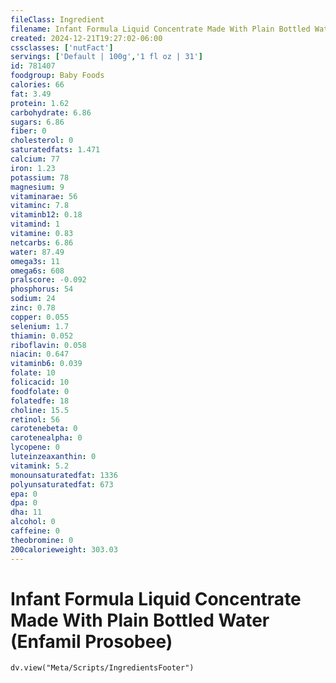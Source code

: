 ```yaml
---
fileClass: Ingredient
filename: Infant Formula Liquid Concentrate Made With Plain Bottled Water (Enfamil Prosobee)
created: 2024-12-21T19:27:02-06:00
cssclasses: ['nutFact']
servings: ['Default | 100g','1 fl oz | 31']
id: 781407
foodgroup: Baby Foods
calories: 66
fat: 3.49
protein: 1.62
carbohydrate: 6.86
sugars: 6.86
fiber: 0
cholesterol: 0
saturatedfats: 1.471
calcium: 77
iron: 1.23
potassium: 78
magnesium: 9
vitaminarae: 56
vitaminc: 7.8
vitaminb12: 0.18
vitamind: 1
vitamine: 0.83
netcarbs: 6.86
water: 87.49
omega3s: 11
omega6s: 608
pralscore: -0.092
phosphorus: 54
sodium: 24
zinc: 0.78
copper: 0.055
selenium: 1.7
thiamin: 0.052
riboflavin: 0.058
niacin: 0.647
vitaminb6: 0.039
folate: 10
folicacid: 10
foodfolate: 0
folatedfe: 18
choline: 15.5
retinol: 56
carotenebeta: 0
carotenealpha: 0
lycopene: 0
luteinzeaxanthin: 0
vitamink: 5.2
monounsaturatedfat: 1336
polyunsaturatedfat: 673
epa: 0
dpa: 0
dha: 11
alcohol: 0
caffeine: 0
theobromine: 0
200calorieweight: 303.03
---
```


# Infant Formula Liquid Concentrate Made With Plain Bottled Water (Enfamil Prosobee)

```dataviewjs
dv.view("Meta/Scripts/IngredientsFooter")
```